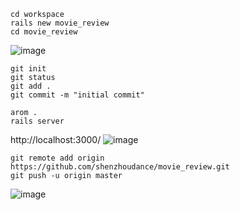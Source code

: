 ```
cd workspace
rails new movie_review
cd movie_review
```
![image](https://ws1.sinaimg.cn/large/006tNc79gy1fped2gk5wvj31kw0tjwki.jpg)
```
git init
git status
git add .
git commit -m "initial commit"
```

```
arom .
rails server
```
http://localhost:3000/
![image](https://ws1.sinaimg.cn/large/006tNc79gy1fped0wpmnkj31cm10k1kx.jpg)

```
git remote add origin https://github.com/shenzhoudance/movie_review.git
git push -u origin master
```
![image](https://ws1.sinaimg.cn/large/006tNc79gy1fped3zehuwj31ka0ycage.jpg)
